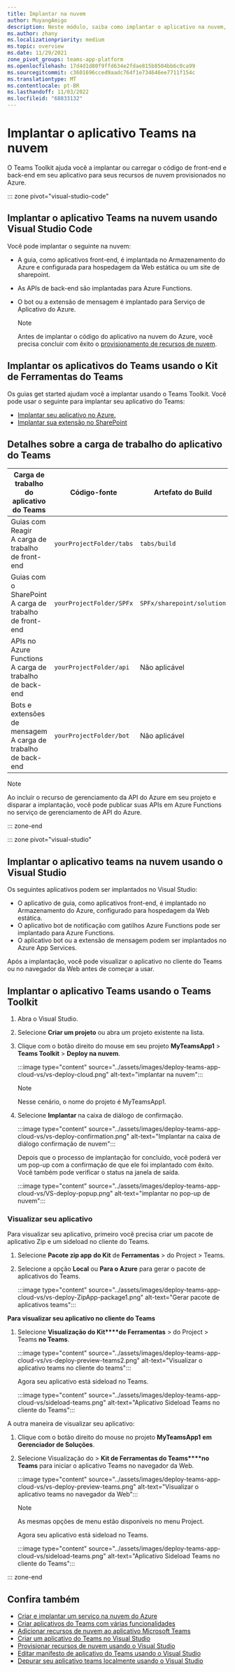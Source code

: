 ```yaml
---
title: Implantar na nuvem
author: MuyangAmigo
description: Neste módulo, saiba como implantar o aplicativo na nuvem, no Azure ou no SharePoint e implantar aplicativos do Teams usando o Teams Toolkit
ms.author: zhany
ms.localizationpriority: medium
ms.topic: overview
ms.date: 11/29/2021
zone_pivot_groups: teams-app-platform
ms.openlocfilehash: 17d4d1d80f9ffd634e2fdae815b8504bb6c0ca99
ms.sourcegitcommit: c3601696cced9aadc764f1e734646ee7711f154c
ms.translationtype: MT
ms.contentlocale: pt-BR
ms.lasthandoff: 11/03/2022
ms.locfileid: "68833132"
---
```

# <a name="deploy-teams-app-to-the-cloud"></a>Implantar o aplicativo Teams na nuvem

O Teams Toolkit ajuda você a implantar ou carregar o código de front-end e back-end em seu aplicativo para seus recursos de nuvem provisionados no Azure.

::: zone pivot="visual-studio-code"

## <a name="deploy-teams-app-to-the-cloud-using-visual-studio-code"></a>Implantar o aplicativo Teams na nuvem usando Visual Studio Code

Você pode implantar o seguinte na nuvem:

* A guia, como aplicativos front-end, é implantada no Armazenamento do Azure e configurada para hospedagem da Web estática ou um site de sharepoint.
* As APIs de back-end são implantadas para Azure Functions.
* O bot ou a extensão de mensagem é implantado para Serviço de Aplicativo do Azure.

  > [!NOTE]
  > Antes de implantar o código do aplicativo na nuvem do Azure, você precisa concluir com êxito o [provisionamento de recursos de nuvem](provision.md).

## <a name="deploy-teams-apps-using-teams-toolkit"></a>Implantar os aplicativos do Teams usando o Kit de Ferramentas do Teams

Os guias get started ajudam você a implantar usando o Teams Toolkit. Você pode usar o seguinte para implantar seu aplicativo do Teams:

* [Implantar seu aplicativo no Azure.](/microsoftteams/platform/sbs-gs-javascript?tabs=vscode%2Cvsc%2Cviscode%2Cvcode&tutorial-step=8&branch)
* [Implantar sua extensão no SharePoint](/microsoftteams/platform/sbs-gs-spfx?tabs=vscode%2Cviscode&tutorial-step=4&branch)

## <a name="details-on-teams-app-workload"></a>Detalhes sobre a carga de trabalho do aplicativo do Teams

| Carga de trabalho do aplicativo do Teams | Código-fonte | Artefato do Build| Recurso de destino |
|-------------|----------|---------------|---------------|
|Guias com Reagir </br> A carga de trabalho de front-end| `yourProjectFolder/tabs`| `tabs/build` |Armazenamento do Microsoft Azure |
|Guias com o SharePoint </br> A carga de trabalho de front-end | `yourProjectFolder/SPFx`| `SPFx/sharepoint/solution` |Catálogo de aplicativos do SharePoint |
|APIs no Azure Functions </br> A carga de trabalho de back-end | `yourProjectFolder/api`| Não aplicável |Azure Functions |
|Bots e extensões de mensagem </br> A carga de trabalho de back-end | `yourProjectFolder/bot` | Não aplicável | Serviço do Aplicativo do Azure |

> [!NOTE]
> Ao incluir o recurso de gerenciamento da API do Azure em seu projeto e disparar a implantação, você pode publicar suas APIs em Azure Functions no serviço de gerenciamento de API do Azure.

::: zone-end

::: zone pivot="visual-studio"

## <a name="deploy-teams-app-to-the-cloud-using-visual-studio"></a>Implantar o aplicativo teams na nuvem usando o Visual Studio

Os seguintes aplicativos podem ser implantados no Visual Studio:

* O aplicativo de guia, como aplicativos front-end, é implantado no Armazenamento do Azure, configurado para hospedagem da Web estática.
* O aplicativo bot de notificação com gatilhos Azure Functions pode ser implantado para Azure Functions.
* O aplicativo bot ou a extensão de mensagem podem ser implantados no Azure App Services.

Após a implantação, você pode visualizar o aplicativo no cliente do Teams ou no navegador da Web antes de começar a usar.

## <a name="deploy-teams-app-using-teams-toolkit"></a>Implantar o aplicativo Teams usando o Teams Toolkit

1. Abra o Visual Studio.
1. Selecione **Criar um projeto** ou abra um projeto existente na lista.
1. Clique com o botão direito do mouse em seu projeto **MyTeamsApp1** > **Teams Toolkit** > **Deploy na nuvem**.

   :::image type="content" source="../assets/images/deploy-teams-app-cloud-vs/vs-deploy-cloud.png" alt-text="implantar na nuvem":::

   > [!NOTE]
   > Nesse cenário, o nome do projeto é MyTeamsApp1.

1. Selecione **Implantar** na caixa de diálogo de confirmação.

   :::image type="content" source="../assets/images/deploy-teams-app-cloud-vs/vs-deploy-confirmation.png" alt-text="Implantar na caixa de diálogo confirmação de nuvem":::

   Depois que o processo de implantação for concluído, você poderá ver um pop-up com a confirmação de que ele foi implantado com êxito. Você também pode verificar o status na janela de saída.

   :::image type="content" source="../assets/images/deploy-teams-app-cloud-vs/VS-deploy-popup.png" alt-text="implantar no pop-up de nuvem":::

### <a name="preview-your-app"></a>Visualizar seu aplicativo

Para visualizar seu aplicativo, primeiro você precisa criar um pacote de aplicativo Zip e um sideload no cliente do Teams.

1. Selecione **Pacote zip app** **do Kit** de **Ferramentas** >  do Project  >  Teams.
1. Selecione a opção **Local** ou **Para o Azure** para gerar o pacote de aplicativos do Teams.

   :::image type="content" source="../assets/images/deploy-teams-app-cloud-vs/vs-deploy-ZipApp-package1.png" alt-text="Gerar pacote de aplicativos teams":::

**Para visualizar seu aplicativo no cliente do Teams**

1. Selecione **Visualização do Kit****de Ferramentas** >  do Project  >  Teams **no Teams**.

   :::image type="content" source="../assets/images/deploy-teams-app-cloud-vs/vs-deploy-preview-teams2.png" alt-text="Visualizar o aplicativo teams no cliente do teams":::

   Agora seu aplicativo está sideload no Teams.

   :::image type="content" source="../assets/images/deploy-teams-app-cloud-vs/sideload-teams.png" alt-text="Aplicativo Sideload Teams no cliente do Teams":::

A outra maneira de visualizar seu aplicativo:

1. Clique com o botão direito do mouse no projeto **MyTeamsApp1** **em Gerenciador de Soluções**.
1. Selecione Visualização do  > **Kit de Ferramentas do Teams****no Teams** para iniciar o aplicativo Teams no navegador da Web.

   :::image type="content" source="../assets/images/deploy-teams-app-cloud-vs/vs-deploy-preview-teams.png" alt-text="Visualizar o aplicativo teams no navegador da Web":::

   > [!NOTE]
   > As mesmas opções de menu estão disponíveis no menu Project.

   Agora seu aplicativo está sideload no Teams.

   :::image type="content" source="../assets/images/deploy-teams-app-cloud-vs/sideload-teams.png" alt-text="Aplicativo Sideload Teams no cliente do Teams":::

::: zone-end

## <a name="see-also"></a>Confira também

* [Criar e implantar um serviço na nuvem do Azure](/azure/cloud-services/cloud-services-how-to-create-deploy-portal)
* [Criar aplicativos do Teams com várias funcionalidades](add-capability.md)
* [Adicionar recursos de nuvem ao aplicativo Microsoft Teams](add-resource.md)
* [Criar um aplicativo do Teams no Visual Studio](create-new-project.md#create-new-teams-app-in-visual-studio)
* [Provisionar recursos de nuvem usando o Visual Studio](provision-cloud-resources.md)
* [Editar manifesto de aplicativo do Teams usando o Visual Studio](VS-TeamsFx-preview-and-customize-app-manifest.md)
* [Depurar seu aplicativo teams localmente usando o Visual Studio](debug-local.md#debug-your-teams-app-locally-using-visual-studio)
